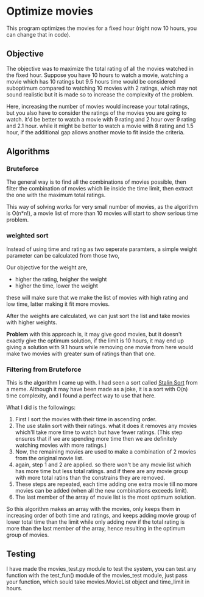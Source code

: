 # Optimize movies

This program optimizes the movies for a fixed hour (right now 10 hours, you can change that in code). 

## Objective 
The objective was to maximize the total rating of all the movies watched in the fixed hour.
Suppose you have 10 hours to watch a movie, watching a movie which has 10 ratings but 9.5 hours time would be considered suboptimum compared to watching 10 movies with 2 ratings, which may not sound realistic but it is made so to increase the complexity of the problem.

Here, increasing the number of movies would increase your total ratings, but you also have to consider the ratings of the movies you are going to watch. it'd be better to watch a movie with 9 rating and 2 hour over 9 rating and 2.1 hour. while it might be better to watch a movie with 8 rating and 1.5 hour, if the additional gap allows another movie to fit inside the criteria.

## Algorithms

### Bruteforce
The general way is to find all the combinations of movies possible, then filter the combination of movies which lie inside the time limit, then extract the one with the maximum total ratings.

This way of solving works for very small number of movies, as the algorithm is O(n*n!), a movie list of more than 10 movies will start to show serious time problem.

### weighted sort
Instead of using time and rating as two seperate paramters, a simple weight parameter can be calculated from those two,

Our objective for the weight are, 
* higher the rating, heigher the weight
* higher the time, lower the weight

these will make sure that we make the list of movies with high rating and low time, latter making it fit more movies.

After the weights are calculated, we can just sort the list and take movies with higher weights.

**Problem** with this approach is, it may give good movies, but it doesn't exactly give the optimum solution, if the limit is 10 hours, it may end up giving a solution with 9.1 hours while removing one movie from here would make two movies with greater sum of ratings than that one.

### Filtering from Bruteforce
This is the algorithm I came up with. I had seen a sort called [Stalin Sort](https://github.com/gustavo-depaula/stalin-sort) from a meme. Although it may have been made as a joke, it is a sort with O(n) time complexity, and I found a perfect way to use that here.

What I did is the followings:
1. First I sort the movies with their time in ascending order.
2. The use stalin sort with their ratings. what it does it removes any movies which'll take more time to watch but have fewer ratings.
(This step ensures that if we are spending more time then we are definitely watching movies with more ratings.)
3. Now, the remaining movies are used to make a combination of 2 movies from the original movie list. 
4. again, step 1 and 2 are applied. so there won't be any movie list which has more time but less total ratings. and if there are any movie group with more total ratins than the constrains they are removed. 
5. These steps are repeated, each time adding one extra movie till no more movies can be added (when all the new combinations exceeds limit). 
6. The last member of the array of movie list is the most optimum solution.


So this algorithm makes an array with the movies, only keeps them in increasing order of both time and ratings, and keeps adding movie group of lower total time than the limit while only adding new if the total rating is more than the last member of the array, hence resulting in the optimum group of movies.


## Testing
I have made the movies_test.py module to test the system, you can test any function with the test_fun() module of the movies_test module, just pass your function, which sould take movies.MovieList object and time_limit in hours. 
